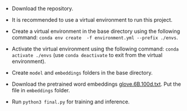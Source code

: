 - Download the repository.
- It is recommended to use a virtual environment to run this project.
- Create a virtual environment in the base directory using the following command: `conda env create  -f environment.yml --prefix ./envs`.
- Activate the virtual environment using the following command: `conda activate ./envs` (use `conda deactivate` to exit from the virtual environment).

- Create `model` and `embeddings` folders in the base directory.
- Download the pretrained word embeddings [glove.6B.100d.txt](https://nlp.stanford.edu/data/glove.6B.zip "glove.6B.100d.txt"). Put the file in `embeddings` folder.
- Run `python3 final.py` for training and inference.
